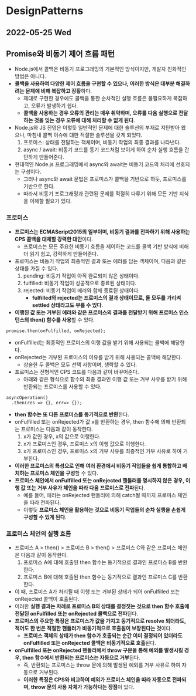 # DesignPatterns
## 2022-05-25 Wed

## Promise와 비동기 제어 흐름 패턴
* Node.js에서 콜백은 비동기 프로그래밍의 기본적인 방식이지만, 개발자 친화적인 방법은 아니다.
* **콜백을 사용하여 다양한 제어 흐름을 구현할 수 있으나, 이러한 방식은 대부분 해결하려는 문제에 비해 복잡하고 장황**하다.
  * 제대로 구현한 경우에도 콜백을 통한 순차적인 실행 흐름은 불필요하게 복잡하고, 오류가 발생하기 쉽다.
  * **콜백을 사용하는 경우 오류의 관리는 매우 취약하며, 오류를 다음 실행으로 전달하는 것을 잊는 경우 오류에 대해 처리할 수 없게 된다**.
* Node.js와 JS 진영은 이렇듯 일반적인 문제에 대한 솔루션의 부재로 지탄받아 왔으나, 마침내 콜백 이슈에 대한 적절한 솔루션을 갖게 되었다.
  1. 프로미스: 상태를 전달하는 객체이며, 비동기 작업의 최종 결과를 나타낸다.
  2. async / await: 비동기 코드를 동기 코드처럼 보이게 하여 순차 실행 흐름을 간단하게 만들어준다.
* 현대적인 Node.js 프로그래밍에서 async와 await는 비동기 코드의 처리에 선호되는 구성이다.
  * 그러나 async와 await 문법은 프로미스가 콜백을 기반으로 하듯, 프로미스를 기반으로 한다.
  * 따라서 비동기 프로그래밍과 관련된 문제를 적절히 다루기 위해 모든 기반 지식을 이해할 필요가 있다.

### 프로미스
* **프로미스는 ECMAScript2015의 일부이며, 비동기 결과를 전파하기 위해 사용하는 CPS 콜백을 대체할 강력한 대안**이다.
  * 프로미스는 모든 주요한 비동기 흐름을 제어하는 코드를 콜백 기반 방식에 비해 더 읽기 쉽고, 강력하게 만들어준다.
* 프로미스는 비동기 작업의 최종적인 결과 또는 에러를 담는 객체이며, 다음과 같은 상태를 가질 수 있다.
  1. pending: 비동기 작업이 아직 완료되지 않은 상태이다.
  2. fulfilled: 비동기 작업이 성공적으로 종료된 상태이다.
  3. rejected: 비동기 작업이 에러와 함께 종료된 상태이다.
     * **fulfilled와 rejected는 프로미스의 결과 상태이므로, 둘 모두를 가리켜 settled 상태라고도 부를 수 있다**.
* **이행된 값 또는 거부된 에러와 같은 프로미스의 결과를 전달받기 위해 프로미스 인스턴스의 then() 함수를 사용**할 수 있다.
```
promise.then(onFulfilled, onRejected);
```
* onFulfilled는 최종적인 프로미스의 이행 값을 받기 위해 사용되는 콜백에 해당한다.
* onRejected는 거부된 프로미스의 이유를 받기 위해 사용되는 콜백에 해당한다.
  * 상술한 두 콜백은 모두 선택 사항이며, 생략할 수 있다.
* 프로미스는 전형적인 CPS 코드를 다음과 같이 바꾸어준다.
  * 아래와 같은 형식으로 함수의 최종 결과인 이행 값 또는 거부 사유를 받기 위해 반환되는 프로미스를 사용할 수 있다.
```
asyncOperation()
  .then(res => {}, err=> {});
```
* **then 함수는 또 다른 프로미스를 동기적으로 반환**한다.
* onFulfilled 또는 onRejected가 값 x를 반환하는 경우, then 함수에 의해 반환되는 프로미스는 다음과 같이 동작한다.
  1. x가 값인 경우, x의 값으로 이행한다.
  2. x가 프로미스인 경우, 프로미스 x의 이행 값으로 이행한다.
  3. x가 프로미스인 경우, 프로미스 x의 거부 사유를 최종적인 거부 사유로 하여 거부한다.
* **이러한 프로미스의 특성으로 인해 여러 환경에서 비동기 작업들을 쉽게 통합하고 배치하는 프로미스 체인을 구성**할 수 있다.
* **프로미스 체인에서 onFulfilled 또는 onRejected 핸들러를 명시하지 않은 경우, 이행 값 또는 거부 사유가 체인을 따라 다음 프로미스로 전파**된다.
  * 예를 들어, 에러는 onRejected 핸들러에 의해 catch될 때까지 프로미스 체인을 따라 전파된다.
  * 이렇듯 **프로미스 체인을 활용하는 것으로 비동기 작업들의 순차 실행을 손쉽게 구성할 수 있게 된다**.

### 프로미스 체인의 실행 흐름
* 프로미스 A > then() > 프로미스 B > then() > 프로미스 C와 같은 프로미스 체인은 다음과 같이 동작한다.
  1. 프로미스 A에 대해 호출된 then 함수는 동기적으로 결과인 프로미스 B를 반환한다.
  2. 프로미스 B에 대해 호출된 then 함수는 동기적으로 결과인 프로미스 C를 반환한다.
* 이 때, 프로미스 A가 처리될 때 이행 또는 거부된 상태가 되어 onFulfilled 또는 onRejected 콜백이 호출된다.
* 이러한 **실행 결과는 차례로 프로미스 B의 상태를 결정짓는 것으로 then 함수 호출에 전달된 onFulfilled 또는 onRejected 콜백으로 전파**된다.
* **프로미스의 주요한 특징은 프로미스가 값을 가지고 동기적으로 resolve 되더라도, 적어도 한 번은 적절한 핸들러가 비동기적으로 호출됨이 보장된다는 것**이다.
  * **프로미스 객체의 상태가 then 함수가 호출되는 순간 이미 결정되어 있더라도 onFulfilled 또는 onRejected 콜백은 비동기적으로 호출**된다.
* **onFulfilled 또는 onRejected 핸들러에서 throw 구문을 통해 예외를 발생시킬 경우, then 함수에서 반환되는 프로미스는 자동으로 거부**된다.
  * 즉, 반환되는 프로미스는 throw 문에 의해 발생된 예외를 거부 사유로 하여 자동으로 거부된다.
  * **이러한 특징은 CPS와 비교하여 예외가 프로미스 체인을 따라 자동으로 전파되며, throw 문의 사용 자체가 가능하다는 장점**이 있다.